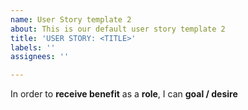```yaml
---
name: User Story template 2
about: This is our default user story template 2
title: 'USER STORY: <TITLE>'
labels: ''
assignees: ''

---
```


In order to **receive benefit** as a **role**, I can **goal / desire**
